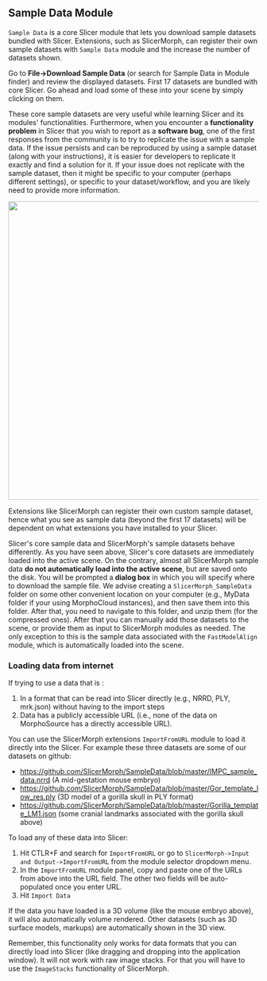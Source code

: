 ## Sample Data Module
`Sample Data` is a core Slicer module that lets you download sample datasets bundled with Slicer. Extensions, such as SlicerMorph, can register their own sample datasets with `Sample Data` module and the increase the number of datasets shown. 

Go to **File->Download Sample Data** (or search for Sample Data in Module finder) and review the displayed datasets. First 17 datasets are bundled with core Slicer. Go ahead and load some of these into your scene by simply clicking on them.

These core sample datasets are very useful while learning Slicer and its modules' functionalities. Furthermore, when you encounter a **functionality problem** in Slicer that you wish to report as a **software bug**, one of the first responses from the community is to try to replicate the issue with a sample data. If the issue persists and can be reproduced by using a sample dataset (along with your instructions), it is easier for developers to replicate it exactly and find a solution for it. If your issue does not replicate with the sample dataset, then it might be specific to your computer (perhaps different settings), or specific to your dataset/workflow, and you are likely need to provide more information.  

<img src="./SampleData.png" width="600px"/>

Extensions like SlicerMorph can register their own custom sample dataset, hence what you see as sample data (beyond the first 17 datasets) will be dependent on what extensions you have installed to your Slicer.  

Slicer's core sample data and SlicerMorph's sample datasets behave differently. As you have seen above, Slicer's core datasets are immediately loaded into the active scene. On the contrary, almost all SlicerMorph sample data **do not automatically load into the active scene**, but are saved onto the disk. You will be prompted a **dialog box** in which you will specify where to download the sample file. We advise creating a `SlicerMorph_SampleData` folder on some other convenient location on your computer (e.g., MyData folder if your using MorphoCloud instances), and then save them into this folder. After that, you need to navigate to this folder, and unzip them (for the compressed ones). After that you can manually add those datasets to the scene, or provide them as input to SlicerMorph modules as needed. The only exception to this is the sample data associated with the `FastModelAlign` module, which is automatically loaded into the scene. 

### Loading data from internet

If trying to use a data that is :
1. In a format that can be read into Slicer directly (e.g., NRRD, PLY, mrk.json) without having to the import steps
2. Data has a publicly accessible URL (i.e., none of the data on MorphoSource has a directly accessible URL). 

You can use the SlicerMorph extensions `ImportFromURL` module to load it directly into the Slicer. For example these three datasets are some of our datasets on github:

* https://github.com/SlicerMorph/SampleData/blob/master/IMPC_sample_data.nrrd (A mid-gestation mouse embryo)
* https://github.com/SlicerMorph/SampleData/blob/master/Gor_template_low_res.ply (3D model of a gorilla skull in PLY format)
* https://github.com/SlicerMorph/SampleData/blob/master/Gorilla_template_LM1.json (some cranial landmarks associated with the gorilla skull above)

To load any of these data into Slicer:

1. Hit CTLR+F and search for `ImportFromURL` or go to `SlicerMorph->Input and Output->ImportFromURL` from the module selector dropdown menu.
2. In the `ImportFromURL` module panel, copy and paste one of the URLs from above into the URL field. The other two fields will be auto-populated once you enter URL.
3. Hit `Import Data`

If the data you have loaded is a 3D volume (like the mouse embryo above), it will also automatically volume rendered. Other datasets (such as 3D surface models, markups) are automatically shown in the 3D view.

Remember, this functionality only works for data formats that you can directly load into Slicer (like dragging and dropping into the application window). It will not work with raw image stacks. For that you will have to use the `ImageStacks` functionality of SlicerMorph.

